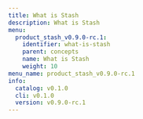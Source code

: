 ```yaml
---
title: What is Stash
description: What is Stash
menu:
  product_stash_v0.9.0-rc.1:
    identifier: what-is-stash
    parent: concepts
    name: What is Stash
    weight: 10
menu_name: product_stash_v0.9.0-rc.1
info:
  catalog: v0.1.0
  cli: v0.1.0
  version: v0.9.0-rc.1
---
```


